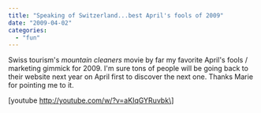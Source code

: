 ```yaml
---
title: "Speaking of Switzerland...best April's fools of 2009"
date: "2009-04-02"
categories: 
  - "fun"
---
```


Swiss tourism's _mountain cleaners_ movie by far my favorite April's fools / marketing gimmick for 2009. I'm sure tons of people will be going back to their website next year on April first to discover the next one. Thanks Marie for pointing me to it.

\[youtube http://youtube.com/w/?v=aKIqGYRuvbk\]
